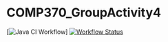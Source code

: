 # COMP370_GroupActivity4

[![Java CI Workflow](https://github.com/<jmartinez-29>/<COMP370_GroupActivity4>/actions/workflows/maven.yml/badge.svg)]
[![Workflow Status](https://img.shields.io/github/workflow/status/jmartinez-29/COMP370_GroupActivity4/Java%20CI%20with%20Maven)](https://github.com/jmartinez-29/COMP370_GroupActivity4/)
